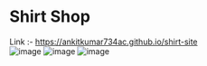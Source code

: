 # Shirt Shop

Link :- https://ankitkumar734ac.github.io/shirt-site
<br/>
![image](https://user-images.githubusercontent.com/71343747/207151597-b0055ebb-120d-43aa-a327-b810e01238e6.png)
![image](https://user-images.githubusercontent.com/71343747/207151681-4714f50a-48ab-4d91-83da-2f7dd02f4bda.png)
![image](https://user-images.githubusercontent.com/71343747/207151734-a3f2387d-5ea2-444d-a950-de72408b634c.png)
